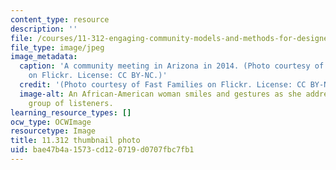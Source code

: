 ```yaml
---
content_type: resource
description: ''
file: /courses/11-312-engaging-community-models-and-methods-for-designers-and-planners-spring-2020/bae47b4a1573cd120719d0707fbc7fb1_11-312s20-th.jpg
file_type: image/jpeg
image_metadata:
  caption: 'A community meeting in Arizona in 2014. (Photo courtesy of [Fast Families](https://www.flickr.com/photos/fast4families/13622294913)
    on Flickr. License: CC BY-NC.)'
  credit: '(Photo courtesy of Fast Families on Flickr. License: CC BY-NC.)'
  image-alt: An African-American woman smiles and gestures as she addresses a diverse
    group of listeners.
learning_resource_types: []
ocw_type: OCWImage
resourcetype: Image
title: 11.312 thumbnail photo
uid: bae47b4a-1573-cd12-0719-d0707fbc7fb1
---
```

